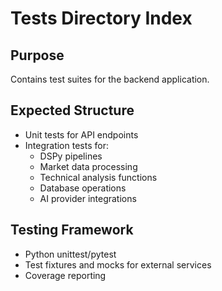 # Tests Directory Index

## Purpose
Contains test suites for the backend application.

## Expected Structure
- Unit tests for API endpoints
- Integration tests for:
  - DSPy pipelines
  - Market data processing
  - Technical analysis functions
  - Database operations
  - AI provider integrations

## Testing Framework
- Python unittest/pytest
- Test fixtures and mocks for external services
- Coverage reporting 